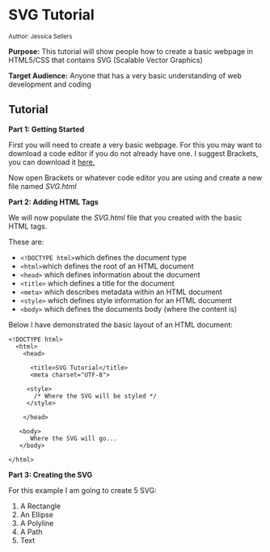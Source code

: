 # SVG Tutorial
<sup>Author: Jessica Sellers</sup>

<strong>Purpose:</strong> This tutorial will show people how to create a basic webpage in HTML5/CSS that contains SVG (Scalable Vector Graphics)

<strong>Target Audience:</strong> Anyone that has a very basic understanding of web development and coding



## Tutorial
<strong>Part 1: Getting Started</strong> 

First you will need to create a very basic webpage. For this you may want to download a code editor if you do not already have one. I suggest Brackets, you can download it [here.](http://brackets.io/)

Now open Brackets or whatever code editor you are using and create a new file named _SVG.html_

<strong>Part 2: Adding HTML Tags</strong> 

We will now populate the _SVG.html_ file that you created with the basic HTML tags. 

These are:
  * ``` <!DOCTYPE html> ```which defines the document type
  * ``` <html> ```which defines the root of an HTML document
  * ```<head>``` which defines information about the document
  * ```<title>``` which defines a title for the document
  * ```<meta>``` which describes metadata within an HTML document
  * ```<style>``` which defines style information for an HTML document
  * ```<body>``` which defines the documents body (where the content is)
  
Below I have demonstrated the basic layout of an HTML document:

``` 
<!DOCTYPE html>
  <html>
    <head>
      
      <title>SVG Tutorial</title>  
      <meta charset="UTF-8">
   
     <style>   
       /* Where the SVG will be styled */   
     </style> 
   
    </head>  
   
   <body>  
      Where the SVG will go...  
   </body>

</html>

```
<strong>Part 3: Creating the SVG</strong>

For this example I am going to create 5 SVG:
 1. A Rectangle
 2. An Ellipse
 3. A Polyline
 4. A Path
 5. Text
 

  
